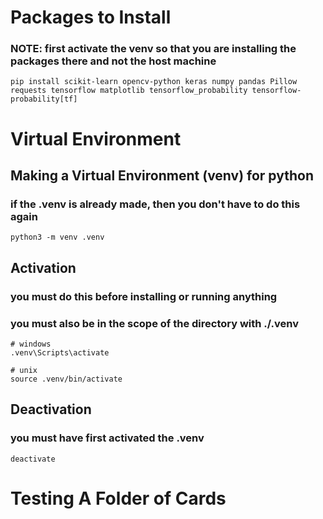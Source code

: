 
# Packages to Install
### NOTE: first activate the venv so that you are installing the packages there and not the host machine 
    pip install scikit-learn opencv-python keras numpy pandas Pillow requests tensorflow matplotlib tensorflow_probability tensorflow-probability[tf]

# Virtual Environment 
## Making a Virtual Environment (venv) for python 
### if the .venv is already made, then you don't have to do this again
    python3 -m venv .venv

## Activation
### you must do this before installing or running anything
### you must also be in the scope of the directory with ./.venv
    # windows
    .venv\Scripts\activate
    
    # unix
    source .venv/bin/activate

## Deactivation
### you must have first activated the .venv
    deactivate

# Testing A Folder of Cards

